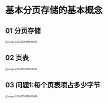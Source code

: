# 基本分页存储的基本概念



## 01 分页存储

<img src="https://cvp.oss-cn-shanghai.aliyuncs.com/picgo/202401061956546.png" alt="image-20240106195635293" style="zoom:50%;" />



## 02 页表

<img src="https://cvp.oss-cn-shanghai.aliyuncs.com/picgo/202401081720372.png" alt="image-20240108172022100" style="zoom: 50%;" />



## 03 问题1:每个页表项占多少字节

<img src="https://cvp.oss-cn-shanghai.aliyuncs.com/picgo/202401082129333.png" alt="image-20240108212923089" style="zoom:50%;" />
